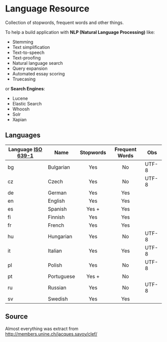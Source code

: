 Language Resource
=================

Collection of stopwords, frequent words and other things.

To help a build application with **NLP (Natural Language Processing)** like:

* Stemming
* Text simplification
* Text-to-speech
* Text-proofing
* Natural language search
* Query expansion
* Automated essay scoring
* Truecasing

or **Search Engines**:

* Lucene
* Elastic Search
* Whoosh
* Solr
* Xapian

Languages
---------
| Language [ISO 639-1](http://en.wikipedia.org/wiki/ISO_639-1) | Name       | Stopwords | Frequent Words | Obs   |
| ------------------- | ---------- |:---------:|:--------------:| ----- |
| bg                  | Bulgarian  | Yes       | No             | UTF-8 |
| cz                  | Czech      | Yes       | No             | UTF-8 |
| de                  | German     | Yes       | Yes            |       |
| en                  | English    | Yes       | Yes            |       |
| es                  | Spanish    | Yes +     | Yes            |       |
| fi                  | Finnish    | Yes       | Yes            |       |
| fr                  | French     | Yes       | Yes            |       |
| hu                  | Hungarian  | Yes       | No             | UTF-8 |
| it                  | Italian    | Yes       | Yes            | UTF-8 |
| pl                  | Polish     | Yes       | No             | UTF-8 |
| pt                  | Portuguese | Yes +     | No             |       |
| ru                  | Russian    | Yes       | No             | UTF-8 |
| sv                  | Swedish    | Yes       | Yes            |       |

Source
------
Almost everything was extract from http://members.unine.ch/jacques.savoy/clef/
